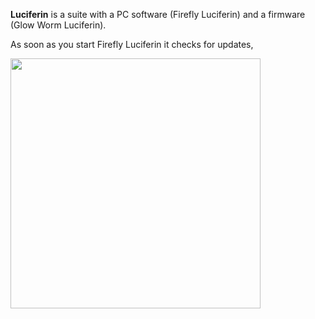 **Luciferin** is a suite with a PC software (Firefly Luciferin) and a firmware (Glow Worm Luciferin).  

As soon as you start Firefly Luciferin it checks for updates,  

<img align="center" width="400" src="https://github.com/sblantipodi/firefly_luciferin/blob/master/data/img/downloading.jpg">

